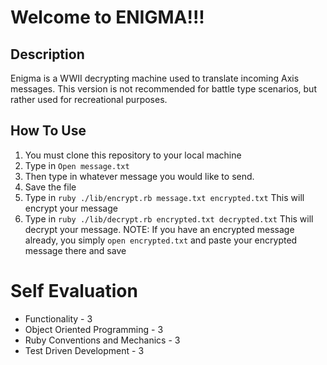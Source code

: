 #                                                                 Welcome to ENIGMA!!!
## Description
Enigma is a WWII decrypting machine used to translate incoming Axis messages. This version is not recommended for battle type scenarios, but rather used for recreational purposes.
## How To Use
1. You must clone this repository to your local machine 
2. Type in `Open message.txt ` 
3. Then type in whatever message you would like to send. 
4. Save the file
5. Type in `ruby ./lib/encrypt.rb message.txt encrypted.txt` This will encrypt your message
6. Type in `ruby ./lib/decrypt.rb encrypted.txt decrypted.txt` This will decrypt your message. NOTE: If you have an encrypted message already, you simply `open encrypted.txt` and paste your encrypted message there and save




# Self Evaluation

- Functionality - 3
- Object Oriented Programming - 3
- Ruby Conventions and Mechanics - 3
- Test Driven Development - 3
